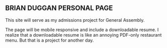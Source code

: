 ## BRIAN DUGGAN PERSONAL PAGE

This site will serve as my admissions project for General Assembly.

The page will be mobile responsive and include a downloadable resume. I realize that a downloadable resume is like an annoying PDF-only restaurant menu. But that is a project for another day.